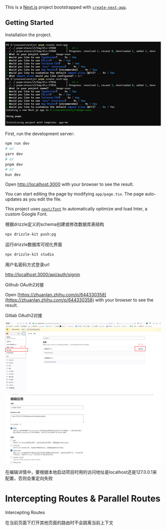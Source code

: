 This is a [Next.js](https://nextjs.org/) project bootstrapped
with [`create-next-app`](https://github.com/vercel/next.js/tree/canary/packages/create-next-app).

## Getting Started

Installation the project.

![初始化项目](1714958469705.jpg)

First, run the development server:

```bash
npm run dev
# or
yarn dev
# or
pnpm dev
# or
bun dev
```

Open [http://localhost:3000](http://localhost:3000) with your browser to see the result.

You can start editing the page by modifying `app/page.tsx`. The page auto-updates as you edit the file.

This project uses [`next/font`](https://nextjs.org/docs/basic-features/font-optimization) to automatically optimize and
load Inter, a custom Google Font.

根据drizzle定义的schema创建或修改数据库表结构

```bash
npx drizzle-kit push:pg
```

运行drizzle数据库可视化界面

```bash
npx drizzle-kit studio
```

用户名密码方式登录url

[http://localhost:3000/api/auth/signin](http://localhost:3000/api/auth/signin)

Github OAuth2对接

Open [https://zhuanlan.zhihu.com/p/644330358](https://zhuanlan.zhihu.com/p/644330358) with your browser to see the
result.

Gitlab OAuth2对接

![第一步](1715344906068.jpg)
![第二部](1715345275974.jpg)

在编辑详情中，要根据本地启动项目时用的访问地址是localhost还是127.0.0.1来配置，否则会重定向失败

# Intercepting Routes & Parallel Routes

Intercepting Routes

在当前页面下打开其他页面的路由时不会跳离当前上下文


